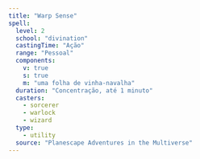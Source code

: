 ```yaml
---
title: "Warp Sense"
spell:
  level: 2
  school: "divination"
  castingTime: "Ação"
  range: "Pessoal"
  components:
    v: true
    s: true
    m: "uma folha de vinha-navalha"
  duration: "Concentração, até 1 minuto"
  casters:
    - sorcerer
    - warlock
    - wizard
  type:
    - utility
  source: "Planescape Adventures in the Multiverse"
---
```

